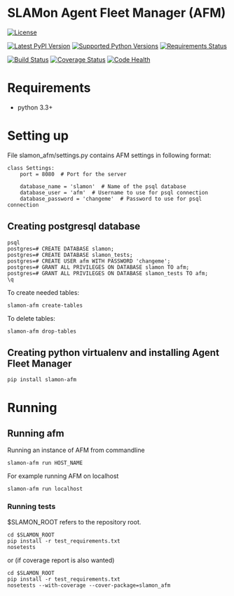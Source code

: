 SLAMon Agent Fleet Manager (AFM)
================================

[![License][license]](http://www.apache.org/licenses/LICENSE-2.0)

[![Latest PyPI Version](https://badge.fury.io/py/slamon-afm.svg)](http://badge.fury.io/py/slamon-afm)
[![Supported Python Versions](https://img.shields.io/pypi/pyversions/slamon-afm.svg)](pypi)
[![Requirements Status][requirements_image]][requirements]

[![Build Status][build]](https://travis-ci.org/SLAMon/slamon-agent-fleet-manager.svg?branch=master)
[![Coverage Status][coverage]](https://coveralls.io/github/SLAMon/slamon-agent-fleet-manager?branch=master)
[![Code Health][health]](https://landscape.io/github/SLAMon/slamon-agent-fleet-manager/master)


# Requirements
* python 3.3+

# Setting up
File slamon_afm/settings.py contains AFM settings in following format:
```
class Settings:
    port = 8080  # Port for the server

    database_name = 'slamon'  # Name of the psql database
    database_user = 'afm'  # Username to use for psql connection
    database_password = 'changeme'  # Password to use for psql connection
```

## Creating postgresql database
```
psql
postgres=# CREATE DATABASE slamon;
postgres=# CREATE DATABASE slamon_tests;
postgres=# CREATE USER afm WITH PASSWORD 'changeme';
postgres=# GRANT ALL PRIVILEGES ON DATABASE slamon TO afm;
postgres=# GRANT ALL PRIVILEGES ON DATABASE slamon_tests TO afm;
\q
```

To create needed tables:
```
slamon-afm create-tables
```

To delete tables:
```
slamon-afm drop-tables
```

## Creating python virtualenv and installing Agent Fleet Manager
```
pip install slamon-afm
```

# Running
## Running afm
Running an instance of AFM from commandline
```
slamon-afm run HOST_NAME
```
For example running AFM on localhost
```
slamon-afm run localhost
```

### Running tests
$SLAMON_ROOT refers to the repository root.
```
cd $SLAMON_ROOT
pip install -r test_requirements.txt
nosetests
```
or (if coverage report is also wanted)
```
cd $SLAMON_ROOT
pip install -r test_requirements.txt
nosetests --with-coverage --cover-package=slamon_afm
```

[license]: https://img.shields.io/:license-Apache%20License%20v2.0-blue.svg
[requirements_image]: https://requires.io/github/SLAMon/slamon-agent-fleet-manager/requirements.svg?branch=master
[requirements]: https://requires.io/github/SLAMon/slamon-agent-fleet-manager/requirements/?branch=master
[build]: https://travis-ci.org/SLAMon/slamon-agent-fleet-manager.svg?branch=master
[coverage]: https://coveralls.io/repos/SLAMon/slamon-agent-fleet-manager/badge.svg?branch=master&service=github
[health]: https://landscape.io/github/SLAMon/slamon-agent-fleet-manager/master/landscape.svg?style=flat
[latest_version]: https://badge.fury.io/py/slamon-afm.svg
[pypi]: https://pypi.python.org/pypi/slamon-afm/


